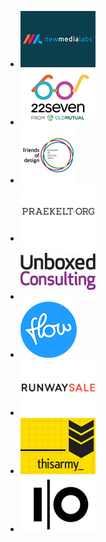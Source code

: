 <ul class="list">
  <li class="list-item">
    <a href="http://newmedialabs.co.za"><img src="/assets/img/sponsors/nml.jpeg" alt=""></a>
  </li>
  <li class="list-item">
    <a href="http://22seven.com"><img src="/assets/img/sponsors/22seven.jpeg" alt=""></a>
  </li>
  <li class="list-item">
    <a href="http://friendsofdesign.net"><img src="/assets/img/sponsors/fod.jpeg" alt=""></a>
  </li>
  <li class="list-item">
    <a href="http://www.praekelt.org/"><img src="/assets/img/sponsors/praekelt.jpg" alt=""></a>
  </li>
  <li class="list-item">
    <a href="https://unboxed.co/"><img src="/assets/img/sponsors/unboxed.jpeg" alt=""></a>
  </li>
  <li class="list-item">
    <a href="http://userexperience.co.za/"><img src="/assets/img/sponsors/flow.jpeg" alt=""></a>
  </li>
  <li class="list-item">
    <a href="https://www.runwaysale.co.za/customer/account/login/?_nosid=1"><img src="/assets/img/sponsors/runway-sale.jpeg" alt=""></a>
  </li>
  <li class="list-item">
    <a href="http://thisarmy.com/"><img src="/assets/img/sponsors/this-army.jpeg" alt=""></a>
  </li>
  <li class="list-item">
    <a href="https://io.co.za/"><img src="/assets/img/sponsors/io.jpg" alt=""></a>
  </li>
</ul>